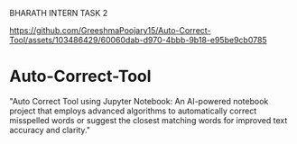 BHARATH INTERN TASK 2

https://github.com/GreeshmaPoojary15/Auto-Correct-Tool/assets/103486429/60060dab-d970-4bbb-9b18-e95be9cb0785

# Auto-Correct-Tool
"Auto Correct Tool using Jupyter Notebook: An AI-powered notebook project that employs advanced algorithms to automatically correct misspelled words or suggest the closest matching words for improved text accuracy and clarity."
